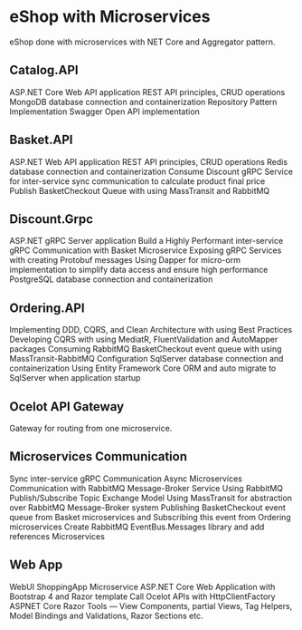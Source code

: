 # eShop with Microservices
eShop done with microservices with NET Core and Aggregator pattern.


## Catalog.API
ASP.NET Core Web API application
REST API principles, CRUD operations
MongoDB database connection and containerization
Repository Pattern Implementation
Swagger Open API implementation

## Basket.API 
ASP.NET Web API application
REST API principles, CRUD operations
Redis database connection and containerization
Consume Discount gRPC Service for inter-service sync communication to calculate product final price
Publish BasketCheckout Queue with using MassTransit and RabbitMQ

## Discount.Grpc
ASP.NET gRPC Server application
Build a Highly Performant inter-service gRPC Communication with Basket Microservice
Exposing gRPC Services with creating Protobuf messages
Using Dapper for micro-orm implementation to simplify data access and ensure high performance
PostgreSQL database connection and containerization

## Ordering.API 
Implementing DDD, CQRS, and Clean Architecture with using Best Practices
Developing CQRS with using MediatR, FluentValidation and AutoMapper packages
Consuming RabbitMQ BasketCheckout event queue with using MassTransit-RabbitMQ Configuration
SqlServer database connection and containerization
Using Entity Framework Core ORM and auto migrate to SqlServer when application startup

## Ocelot API Gateway
Gateway for routing from one microservice.

## Microservices Communication
Sync inter-service gRPC Communication
Async Microservices Communication with RabbitMQ Message-Broker Service
Using RabbitMQ Publish/Subscribe Topic Exchange Model
Using MassTransit for abstraction over RabbitMQ Message-Broker system
Publishing BasketCheckout event queue from Basket microservices and Subscribing this event from Ordering microservices
Create RabbitMQ EventBus.Messages library and add references Microservices

## Web App
WebUI ShoppingApp Microservice
ASP.NET Core Web Application with Bootstrap 4 and Razor template
Call Ocelot APIs with HttpClientFactory
ASPNET Core Razor Tools — View Components, partial Views, Tag Helpers, Model Bindings and Validations, Razor Sections etc.
